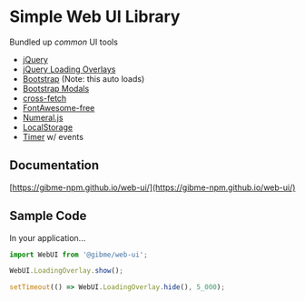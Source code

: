 # Simple Web UI Library

Bundled up *common* UI tools

* [jQuery](https://jquery.com/)
* [jQuery Loading Overlays](https://www.npmjs.com/package/gasparesganga-jquery-loading-overlay)
* [Bootstrap](https://getbootstrap.com/) (Note: this auto loads)
* [Bootstrap Modals](https://getbootstrap.com/docs/5.2/components/modal/)
* [cross-fetch](https://www.npmjs.com/package/cross-fetch)
* [FontAwesome-free](https://www.npmjs.com/package/@fortawesome/fontawesome-free)
* [Numeral.js](https://www.npmjs.com/package/numeral)
* [LocalStorage](https://www.npmjs.com/package/local-storage)
* [Timer](https://gibme-npm.github.io/timer/) w/ events

## Documentation

[https://gibme-npm.github.io/web-ui/](https://gibme-npm.github.io/web-ui/)

## Sample Code

In your application...

```typescript
import WebUI from '@gibme/web-ui';

WebUI.LoadingOverlay.show();

setTimeout(() => WebUI.LoadingOverlay.hide(), 5_000);
```
